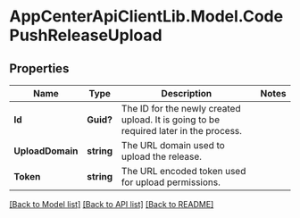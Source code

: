 # AppCenterApiClientLib.Model.CodePushReleaseUpload
## Properties

Name | Type | Description | Notes
------------ | ------------- | ------------- | -------------
**Id** | **Guid?** | The ID for the newly created upload. It is going to be required later in the process. | 
**UploadDomain** | **string** | The URL domain used to upload the release. | 
**Token** | **string** | The URL encoded token used for upload permissions. | 

[[Back to Model list]](../README.md#documentation-for-models) [[Back to API list]](../README.md#documentation-for-api-endpoints) [[Back to README]](../README.md)

